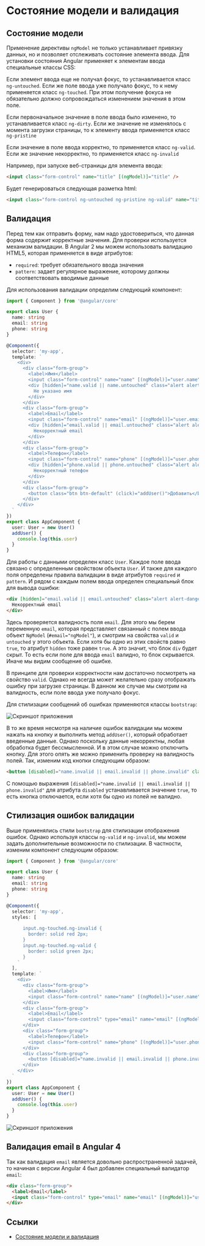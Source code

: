 # Состояние модели и валидация

## Состояние модели

Применение директивы `ngModel` не только устанавливает привязку данных, но и позволяет отслеживать состояние элемента ввода. Для установки состояния Angular применяет к элементам ввода специальные классы CSS:

Если элемент ввода еще не получал фокус, то устанавливается класс `ng-untouched`. Если же поле ввода уже получало фокус, то к нему применяется класс `ng-touched`. При этом получение фокуса не обязательно должно сопровождаться изменением значения в этом поле.

Если первоначальное значение в поле ввода было изменено, то устанавливается класс `ng-dirty`. Если же значение не изменялось с момента загрузки страницы, то к элементу ввода применяется класс `ng-pristine`

Если значение в поле ввода корректно, то применяется класс `ng-valid`. Если же значение некорректно, то применяется класс `ng-invalid`

Например, при запуске веб-страницы для элемента ввода:

```html
<input class="form-control" name="title" [(ngModel)]="title" />
```

Будет генерироваться следующая разметка html:

```html
<input class="form-control ng-untouched ng-pristine ng-valid" name="title" ng-reflect-name="title" />
```

## Валидация

Перед тем как отправить форму, нам надо удостовериться, что данная форма содержит корректные значения. Для проверки используется механизм валидации. В Angular 2 мы можем использовать валидацию HTML5, которая применяется в виде атрибутов:

- `required`: требует обязательного ввода значения
- `pattern`: задает регулярное выражение, которому должны соответствовать вводимые данные

Для использования валидации определим следующий компонент:

```typescript
import { Component } from '@angular/core'

export class User {
  name: string
  email: string
  phone: string
}

@Component({
  selector: 'my-app',
  template: `
    <div>
      <div class="form-group">
        <label>Имя</label>
        <input class="form-control" name="name" [(ngModel)]="user.name" #name="ngModel" required />
        <div [hidden]="name.valid || name.untouched" class="alert alert-danger">
          Не указано имя
        </div>
      </div>
      <div class="form-group">
        <label>Email</label>
        <input class="form-control" name="email" [(ngModel)]="user.email" #email="ngModel" required pattern="[a-zA-Z_]+@[a-zA-Z_]+?\.[a-zA-Z]{2,3}" />
        <div [hidden]="email.valid || email.untouched" class="alert alert-danger">
          Некорректный email
        </div>
      </div>
      <div class="form-group">
        <label>Телефон</label>
        <input class="form-control" name="phone" [(ngModel)]="user.phone" #phone="ngModel" required pattern="[0-9]{10}" />
        <div [hidden]="phone.valid || phone.untouched" class="alert alert-danger">
          Некорректный телефон
        </div>
      </div>
      <div class="form-group">
        <button class="btn btn-default" (click)="addUser()">Добавить</button>
      </div>
    </div>
  `
})
export class AppComponent {
  user: User = new User()
  addUser() {
    console.log(this.user)
  }
}
```

Для работы с данными определен класс `User`. Каждое поле ввода связано с определенным свойством объекта `User`. И также для каждого поля определены правила валидации в виде атрибутов `required` и `pattern`. И рядом с каждым полем ввода определен специальный блок для вывода ошибки:

```html
<div [hidden]="email.valid || email.untouched" class="alert alert-danger">
  Некорректный email
</div>
```

Здесь проверяется валидность поля `email`. Для этого мы берем переменную `email`, которая представляет связанный с полем ввода объект `NgModel` (`#email="ngModel"`), и смотрим на свойства `valid` и `untouched` у этого объекта. Если хотя бы одно из этих свойств равно `true`, то атрибут `hidden` тоже равен `true`. А это значит, что блок `div` будет скрыт. То есть если поле для ввода `email` валидно, то блок скрывается. Иначе мы видим сообщение об ошибке.

В принципе для проверки корректности нам достаточно посмотреть на свойство `valid`. Однако не всегда может желательно сразу отображать ошибку при загрузке страницы. В данном же случае мы смотрим на валидность, если поле ввода уже получало фокус.

Для стилизации сообщений об ошибках применяются классы `bootstrap`:

![Скриншот приложения](state-1.png)

В то же время несмотря на наличие ошибок валидации мы можем нажать на кнопку и выполнить метод `addUser()`, который обработает введенные данные. Однако поскольку данные некорректны, любая обработка будет бессмысленной. И в этом случае можно отключить кнопку. Для этого опять же можно применить проверку на валидность полей. Так, изменим код кнопки следующим образом:

```html
<button [disabled]="name.invalid || email.invalid || phone.invalid" class="btn btn-default" (click)="addUser()">Добавить</button>
```

С помощью выражения `[disabled]="name.invalid || email.invalid || phone.invalid"` для атрибута `disabled` устанавливается значение `true`, то есть кнопка отключается, если хотя бы одно из полей не валидно.

## Стилизация ошибок валидации

Выше применялись стили `bootstrap` для стилизации отображения ошибок. Однако используя классы `ng-valid` и `ng-invalid`, мы можем задать дополнительные возможности по стилизации. В частности, изменим компонент следующим образом:

```typescript
import { Component } from '@angular/core'

export class User {
  name: string
  email: string
  phone: string
}

@Component({
  selector: 'my-app',
  styles: [
    `
      input.ng-touched.ng-invalid {
        border: solid red 2px;
      }
      input.ng-touched.ng-valid {
        border: solid green 2px;
      }
    `
  ],
  template: `
    <div>
      <div class="form-group">
        <label>Имя</label>
        <input class="form-control" name="name" [(ngModel)]="user.name" #name="ngModel" required />
      </div>
      <div class="form-group">
        <label>Email</label>
        <input class="form-control" type="email" name="email" [(ngModel)]="user.email" #email="ngModel" required pattern="[a-zA-Z_]+@[a-zA-Z_]+?\.[a-zA-Z]{2,3}" />
      </div>
      <div class="form-group">
        <label>Телефон</label>
        <input class="form-control" name="phone" [(ngModel)]="user.phone" #phone="ngModel" required pattern="[0-9]{10}" />
      </div>
      <div class="form-group">
        <button [disabled]="name.invalid || email.invalid || phone.invalid" class="btn btn-default" (click)="addUser()">Добавить</button>
      </div>
    </div>
  `
})
export class AppComponent {
  user: User = new User()
  addUser() {
    console.log(this.user)
  }
}
```

![Скриншот приложения](state-2.png)

## Валидация email в Angular 4

Так как валидация `email` является довольно распространенной задачей, то начиная с версии Angular 4 был добавлен специальный валидатор `email`:

```html
<div class="form-group">
  <label>Email</label>
  <input class="form-control" type="email" name="email" [(ngModel)]="user.email" #email="ngModel" required email />
</div>
```

## Ссылки

- [Состояние модели и валидация](https://metanit.com/web/angular2/5.3.php)
